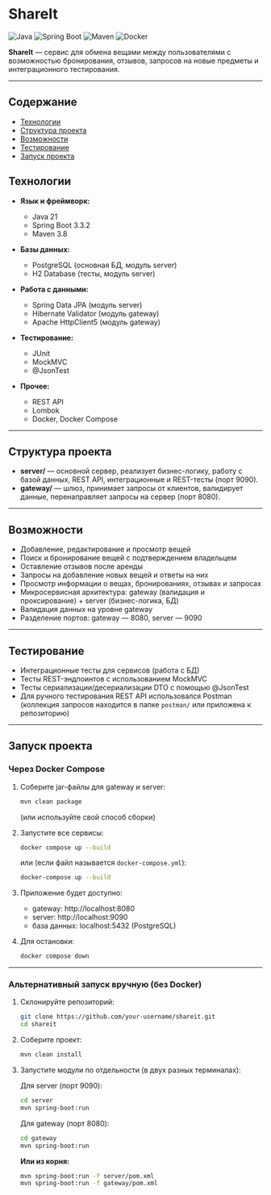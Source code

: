 # ShareIt

![Java](https://img.shields.io/badge/Java-21-ED8B00?style=for-the-badge&logo=java&logoColor=white)
![Spring Boot](https://img.shields.io/badge/Spring%20Boot-3.3.2-6DB33F?style=for-the-badge&logo=spring-boot&logoColor=white)
![Maven](https://img.shields.io/badge/Maven-3.8-C71A36?style=for-the-badge&logo=apache-maven&logoColor=white)
![Docker](https://img.shields.io/badge/Docker-2496ED?style=for-the-badge&logo=docker&logoColor=white)

**ShareIt** — сервис для обмена вещами между пользователями с возможностью бронирования, отзывов, запросов на новые предметы и интеграционного тестирования.

---

## Содержание

- [Технологии](#технологии)
- [Структура проекта](#структура-проекта)
- [Возможности](#возможности)
- [Тестирование](#тестирование)
- [Запуск проекта](#запуск-проекта)

## Технологии

- **Язык и фреймворк:**
  - Java 21
  - Spring Boot 3.3.2
  - Maven 3.8

- **Базы данных:**
  - PostgreSQL (основная БД, модуль server)
  - H2 Database (тесты, модуль server)

- **Работа с данными:**
  - Spring Data JPA (модуль server)
  - Hibernate Validator (модуль gateway)
  - Apache HttpClient5 (модуль gateway)

- **Тестирование:**
  - JUnit
  - MockMVC
  - @JsonTest

- **Прочее:**
  - REST API
  - Lombok
  - Docker, Docker Compose

---

## Структура проекта

- **server/** — основной сервер, реализует бизнес-логику, работу с базой данных, REST API, интеграционные и REST-тесты (порт 9090).
- **gateway/** — шлюз, принимает запросы от клиентов, валидирует данные, перенаправляет запросы на сервер (порт 8080).

---

## Возможности

- Добавление, редактирование и просмотр вещей
- Поиск и бронирование вещей с подтверждением владельцем
- Оставление отзывов после аренды
- Запросы на добавление новых вещей и ответы на них
- Просмотр информации о вещах, бронированиях, отзывах и запросах
- Микросервисная архитектура: gateway (валидация и проксирование) + server (бизнес-логика, БД)
- Валидация данных на уровне gateway
- Разделение портов: gateway — 8080, server — 9090

---

## Тестирование

- Интеграционные тесты для сервисов (работа с БД)
- Тесты REST-эндпоинтов с использованием MockMVC
- Тесты сериализации/десериализации DTO с помощью @JsonTest
- Для ручного тестирования REST API использовался Postman (коллекция запросов находится в папке `postman/` или приложена к репозиторию)

---

## Запуск проекта

### Через Docker Compose

1. Соберите jar-файлы для gateway и server:
   ```bash
   mvn clean package
   ```
   (или используйте свой способ сборки)

2. Запустите все сервисы:
   ```bash
   docker compose up --build
   ```
   или (если файл называется `docker-compose.yml`):
   ```bash
   docker-compose up --build
   ```

3. Приложение будет доступно:
   - gateway: http://localhost:8080
   - server: http://localhost:9090
   - база данных: localhost:5432 (PostgreSQL)

4. Для остановки:
   ```bash
   docker compose down
   ```

---

### Альтернативный запуск вручную (без Docker)

1. Склонируйте репозиторий:
   ```bash
   git clone https://github.com/your-username/shareit.git
   cd shareit
   ```

2. Соберите проект:
   ```bash
   mvn clean install
   ```

3. Запустите модули по отдельности (в двух разных терминалах):

   Для server (порт 9090):
   ```bash
   cd server
   mvn spring-boot:run
   ```

   Для gateway (порт 8080):
   ```bash
   cd gateway
   mvn spring-boot:run
   ```

   **Или из корня:**
   ```bash
   mvn spring-boot:run -f server/pom.xml
   mvn spring-boot:run -f gateway/pom.xml
   ```
